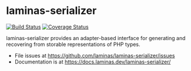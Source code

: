 # laminas-serializer

[![Build Status](https://travis-ci.org/laminas/laminas-serializer.svg?branch=master)](https://travis-ci.org/laminas/laminas-serializer)
[![Coverage Status](https://coveralls.io/repos/laminas/laminas-serializer/badge.svg?branch=master)](https://coveralls.io/r/laminas/laminas-serializer?branch=master)

laminas-serializer provides an adapter-based interface for generating and
recovering from storable representations of PHP types.

- File issues at https://github.com/laminas/laminas-serializer/issues
- Documentation is at https://docs.laminas.dev/laminas-serializer/
